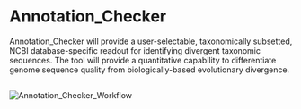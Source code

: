 # Annotation_Checker
Annotation_Checker will provide a user-selectable, taxonomically subsetted, NCBI database-specific readout for identifying divergent taxonomic sequences. The tool will provide a quantitative capability to differentiate genome sequence quality from biologically-based evolutionary divergence.       

## 
![Annotation_Checker_Workflow](https://github.com/NCBI-Hackathons/Annotation_Checker/edit/master/docs/Annotation_Checker.png?sanitize=true)

